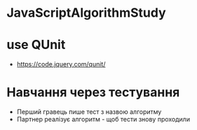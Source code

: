 # JavaScriptAlgorithmStudy

# use QUnit
* https://code.jquery.com/qunit/

# Навчання через тестування
* Перший гравець пише тест з назвою алгоритму
* Партнер реалізує алгоритм - щоб тести знову проходили
